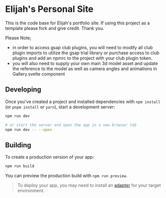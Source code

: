 # Elijah's Personal Site

This is the code base for Elijah's portfolio site. If using this project as a template please fork and give credit. Thank you.

Please Note; 
- in order to access gsap club plugins, you will need to modify all club plugin imports to utilize the gsap trial library or purchase access to club plugins and add an npmrc to the project with your club plugin token.
- you will also need to supply your own main 3d model asset and update the reference to the model as well as camera angles and animations in Gallery.svelte component

## Developing

Once you've created a project and installed dependencies with `npm install` (or `pnpm install` or `yarn`), start a development server:

```bash
npm run dev

# or start the server and open the app in a new browser tab
npm run dev -- --open
```

## Building

To create a production version of your app:

```bash
npm run build
```

You can preview the production build with `npm run preview`.

> To deploy your app, you may need to install an [adapter](https://kit.svelte.dev/docs/adapters) for your target environment.
